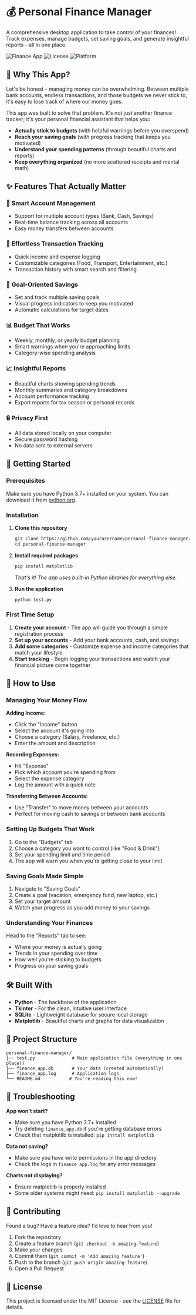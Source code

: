 # 💰 Personal Finance Manager

A comprehensive desktop application to take control of your finances! Track expenses, manage budgets, set saving goals, and generate insightful reports - all in one place.

![Finance App](https://img.shields.io/badge/Python-3.7%2B-blue)
![License](https://img.shields.io/badge/License-MIT-green)
![Platform](https://img.shields.io/badge/Platform-Windows%20%7C%20macOS%20%7C%20Linux-lightgrey)

## 🌟 Why This App?

Let's be honest - managing money can be overwhelming. Between multiple bank accounts, endless transactions, and those budgets we never stick to, it's easy to lose track of where our money goes. 

This app was built to solve that problem. It's not just another finance tracker; it's your personal financial assistant that helps you:

- **Actually stick to budgets** (with helpful warnings before you overspend)
- **Reach your saving goals** (with progress tracking that keeps you motivated)
- **Understand your spending patterns** (through beautiful charts and reports)
- **Keep everything organized** (no more scattered receipts and mental math)

## ✨ Features That Actually Matter

### 🏦 **Smart Account Management**
- Support for multiple account types (Bank, Cash, Savings)
- Real-time balance tracking across all accounts
- Easy money transfers between accounts

### 💸 **Effortless Transaction Tracking**
- Quick income and expense logging
- Customizable categories (Food, Transport, Entertainment, etc.)
- Transaction history with smart search and filtering

### 🎯 **Goal-Oriented Savings**
- Set and track multiple saving goals
- Visual progress indicators to keep you motivated
- Automatic calculations for target dates

### 📊 **Budget That Works**
- Weekly, monthly, or yearly budget planning
- Smart warnings when you're approaching limits
- Category-wise spending analysis

### 📈 **Insightful Reports**
- Beautiful charts showing spending trends
- Monthly summaries and category breakdowns
- Account performance tracking
- Export reports for tax season or personal records

### 🔒 **Privacy First**
- All data stored locally on your computer
- Secure password hashing
- No data sent to external servers

## 🚀 Getting Started

### Prerequisites

Make sure you have Python 3.7+ installed on your system. You can download it from [python.org](https://www.python.org/downloads/).

### Installation

1. **Clone this repository**
   ```bash
   git clone https://github.com/yourusername/personal-finance-manager.git
   cd personal-finance-manager
   ```

2. **Install required packages**
   ```bash
   pip install matplotlib
   ```
   *That's it! The app uses built-in Python libraries for everything else.*

3. **Run the application**
   ```bash
   python test.py
   ```

### First Time Setup

1. **Create your account** - The app will guide you through a simple registration process
2. **Set up your accounts** - Add your bank accounts, cash, and savings
3. **Add some categories** - Customize expense and income categories that match your lifestyle
4. **Start tracking** - Begin logging your transactions and watch your financial picture come together

## 🎯 How to Use

### Managing Your Money Flow

**Adding Income:**
- Click the "Income" button
- Select the account it's going into
- Choose a category (Salary, Freelance, etc.)
- Enter the amount and description

**Recording Expenses:**
- Hit "Expense" 
- Pick which account you're spending from
- Select the expense category
- Log the amount with a quick note

**Transferring Between Accounts:**
- Use "Transfer" to move money between your accounts
- Perfect for moving cash to savings or between bank accounts

### Setting Up Budgets That Work

1. Go to the "Budgets" tab
2. Choose a category you want to control (like "Food & Drink")
3. Set your spending limit and time period
4. The app will warn you when you're getting close to your limit

### Saving Goals Made Simple

1. Navigate to "Saving Goals"
2. Create a goal (vacation, emergency fund, new laptop, etc.)
3. Set your target amount
4. Watch your progress as you add money to your savings

### Understanding Your Finances

Head to the "Reports" tab to see:
- Where your money is actually going
- Trends in your spending over time
- How well you're sticking to budgets
- Progress on your saving goals

## 🛠️ Built With

- **Python** - The backbone of the application
- **Tkinter** - For the clean, intuitive user interface
- **SQLite** - Lightweight database for secure local storage
- **Matplotlib** - Beautiful charts and graphs for data visualization

## 📁 Project Structure

```
personal-finance-manager/
├── test.py              # Main application file (everything in one place!)
├── finance_app.db       # Your data (created automatically)
├── finance_app.log      # Application logs
└── README.md           # You're reading this now!
```

## 🔧 Troubleshooting

**App won't start?**
- Make sure you have Python 3.7+ installed
- Try deleting `finance_app.db` if you're getting database errors
- Check that matplotlib is installed: `pip install matplotlib`

**Data not saving?**
- Make sure you have write permissions in the app directory
- Check the logs in `finance_app.log` for any error messages

**Charts not displaying?**
- Ensure matplotlib is properly installed
- Some older systems might need: `pip install matplotlib --upgrade`

## 🤝 Contributing

Found a bug? Have a feature idea? I'd love to hear from you!

1. Fork the repository
2. Create a feature branch (`git checkout -b amazing-feature`)
3. Make your changes
4. Commit them (`git commit -m 'Add amazing feature'`)
5. Push to the branch (`git push origin amazing-feature`)
6. Open a Pull Request

## 📝 License

This project is licensed under the MIT License - see the [LICENSE](LICENSE) file for details.

